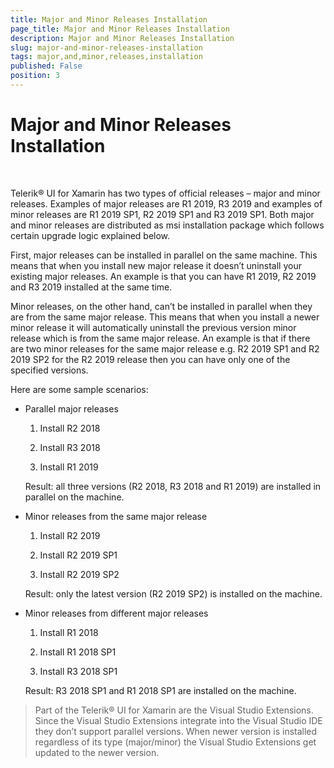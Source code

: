 ```yaml
---
title: Major and Minor Releases Installation
page_title: Major and Minor Releases Installation
description: Major and Minor Releases Installation
slug: major-and-minor-releases-installation
tags: major,and,minor,releases,installation
published: False
position: 3
---
```


# Major and Minor Releases Installation
&nbsp;

Telerik® UI for Xamarin has two types of official releases – major and minor releases. Examples of major releases are R1 2019, R3 2019 and examples of minor releases are R1 2019 SP1, R2 2019 SP1 and R3 2019 SP1. Both major and minor releases are distributed as msi installation package which follows certain upgrade logic explained below.

First, major releases can be installed in parallel on the same machine. This means that when you install new major release it doesn’t uninstall your existing major releases. An example is that you can have R1 2019, R2 2019 and R3 2019 installed at the same time.

Minor releases, on the other hand, can’t be installed in parallel when they are from the same major release. This means that when you install a newer minor release it will automatically uninstall the previous version minor release which is from the same major release. An example is that if there are two minor releases for the same major release e.g. R2 2019 SP1 and R2 2019 SP2 for the R2 2019 release then you can have only one of the specified versions.

Here are some sample scenarios:

* Parallel major releases

	1. Install R2 2018

	1. Install R3 2018

	1. Install R1 2019

	Result: all three versions (R2 2018, R3 2018 and R1 2019) are installed in parallel on the machine.

* Minor releases from the same major release

	1. Install R2 2019

	1. Install R2 2019 SP1

	1. Install R2 2019 SP2

	Result: only the latest version (R2 2019 SP2) is installed on the machine.

* Minor releases from different major releases

	1. Install R1 2018

	1. Install R1 2018 SP1

	1. Install R3 2018 SP1

	Result: R3 2018 SP1 and R1 2018 SP1 are installed on the machine.

> Part of the Telerik® UI for Xamarin are the Visual Studio Extensions. Since the Visual Studio Extensions integrate into the Visual Studio IDE they don’t support parallel versions. When newer version is installed regardless of its type (major/minor) the Visual Studio Extensions get updated to the newer version.